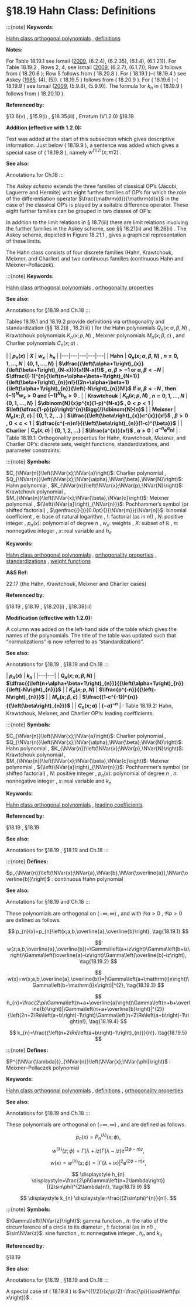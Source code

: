 # §18.19 Hahn Class: Definitions

:::{note}
**Keywords:**

[Hahn class orthogonal polynomials](http://dlmf.nist.gov/search/search?q=Hahn%20class%20orthogonal%20polynomials) , [definitions](http://dlmf.nist.gov/search/search?q=definitions)

**Notes:**

For Table 18.19.1 see Ismail ([2009](./bib/I.html#bib2902 "Classical and Quantum Orthogonal Polynomials in One Variable"), (6.2.4), (6.2.35), (6.1.4), (6.1.21)). For Table 18.19.2 , Rows 2, 4, see Ismail ([2009](./bib/I.html#bib2902 "Classical and Quantum Orthogonal Polynomials in One Variable"), (6.2.7), (6.1.7)); Row 3 follows from ( 18.20.6 ); Row 5 follows from ( 18.20.8 ). For ( 18.19.1 )–( 18.19.4 ) see Askey ([1985](./bib/index.html#bib2588 "Continuous Hahn polynomials"), (4), (5)). ( 18.19.5 ) follows from ( 18.20.9 ). For ( 18.19.6 )–( 18.19.9 ) see Ismail ([2009](./bib/I.html#bib2902 "Classical and Quantum Orthogonal Polynomials in One Variable"), (5.9.8), (5.9.9)). The formula for $k_{n}$ in ( 18.19.9 ) follows from ( 18.20.10 ).

**Referenced by:**

§13.6(v) , §15.9(i) , §18.35(iii) , Erratum (V1.2.0) §18.19

**Addition (effective with 1.2.0):**

Text was added at the start of this subsection which gives descriptive information. Just below ( 18.19.9 ), a sentence was added which gives a special case of ( 18.19.8 ), namely $w^{(1/2)}(x;\pi/2)$ .

**See also:**

Annotations for Ch.18
:::

The *Askey scheme* extends the three families of classical OP’s (Jacobi, Laguerre and Hermite) with eight further families of OP’s for which the role of the differentiation operator $\frac{\mathrm{d}}{\mathrm{d}x}$ in the case of the classical OP’s is played by a suitable difference operator. These eight further families can be grouped in two classes of OP’s:

In addition to the limit relations in § 18.7(iii) there are limit relations involving the further families in the Askey scheme, see §§ 18.21(ii) and 18.26(ii) . The Askey scheme, depicted in Figure 18.21.1 , gives a graphical representation of these limits.

The Hahn class consists of four discrete families (Hahn, Krawtchouk, Meixner, and Charlier) and two continuous families (continuous Hahn and Meixner–Pollaczek).

:::{note}
**Keywords:**

[Hahn class orthogonal polynomials](http://dlmf.nist.gov/search/search?q=Hahn%20class%20orthogonal%20polynomials) , [orthogonality properties](http://dlmf.nist.gov/search/search?q=orthogonality%20properties)

**See also:**

Annotations for §18.19 and Ch.18
:::

Tables 18.19.1 and 18.19.2 provide definitions via orthogonality and standardization (§§ 18.2(i) , 18.2(iii) ) for the Hahn polynomials $Q_{n}\left(x;\alpha,\beta,N\right)$ , Krawtchouk polynomials $K_{n}\left(x;p,N\right)$ , Meixner polynomials $M_{n}\left(x;\beta,c\right)$ , and Charlier polynomials $C_{n}\left(x;a\right)$ .

<a id="T1"></a>
|   | **$p_{n}(x)$** | **$X$** | **$w_{x}$** | **$h_{n}$** |
|---|---|---|---|---|
| **Hahn** | **$Q_{n}\left(x;\alpha,\beta,N\right)$ , $n=0,1,\ldots,N$** | **$\{0,1,\ldots,N\}$** | **$\dfrac{{\left(\alpha+1\right)_{x}}{\left(\beta+1\right)_{N-x}}}{x!(N-x)!}$ , $\alpha,\beta>-1$ or $\alpha,\beta<-N$** | **$\dfrac{(-1)^{n}{\left(n+\alpha+\beta+1\right)_{N+1}}{\left(\beta+1\right)_{n}}n!}{(2n+\alpha+\beta+1){\left(\alpha+1\right)_{n}}{\left(-N\right)_{n}}N!}$ If $\alpha,\beta<-N$ , then $(-1)^{N}w_{x}>0$ and $(-1)^{N}h_{n}>0$ .** |
| **Krawtchouk** | **$K_{n}\left(x;p,N\right)$ , $n=0,1,\dots,N$** | **$\{0,1,\dots,N\}$** | **$\dbinom{N}{x}p^{x}(1-p)^{N-x}$ , $0<p<1$** | **$\left(\dfrac{1-p}{p}\right)^{n}\Bigg{/}\dbinom{N}{n}$** |
| **Meixner** | **$M_{n}\left(x;\beta,c\right)$** | **$\{0,1,2,\dots\}$** | **$\ifrac{{\left(\beta\right)_{x}}c^{x}}{x!}$ , $\beta>0$ , $0<c<1$** | **$\dfrac{c^{-n}n!}{{\left(\beta\right)_{n}}(1-c)^{\beta}}$** |
| **Charlier** | **$C_{n}\left(x;a\right)$** | **$\{0,1,2,\dots\}$** | **$\ifrac{a^{x}}{x!}$ , $a>0$** | **$a^{-n}{\mathrm{e}}^{a}n!$** |
: Table 18.19.1: Orthogonality properties for Hahn, Krawtchouk, Meixner, and Charlier
OP’s: discrete sets, weight functions, standardizations, and parameter constraints.

:::{note}
**Symbols:**

$C_{\NVar{n}}\left(\NVar{x};\NVar{a}\right)$: Charlier polynomial , $Q_{\NVar{n}}\left(\NVar{x};\NVar{\alpha},\NVar{\beta},\NVar{N}\right)$: Hahn polynomial , $K_{\NVar{n}}\left(\NVar{x};\NVar{p},\NVar{N}\right)$: Krawtchouk polynomial , $M_{\NVar{n}}\left(\NVar{x};\NVar{\beta},\NVar{c}\right)$: Meixner polynomial , ${\left(\NVar{a}\right)_{\NVar{n}}}$: Pochhammer’s symbol (or shifted factorial) , $\genfrac{(}{)}{0.0pt}{}{\NVar{m}}{\NVar{n}}$: binomial coefficient , $\mathrm{e}$: base of natural logarithm , $!$: factorial (as in $n!$) , $N$: positive integer , $p_{n}(x)$: polynomial of degree $n$ , $w_{x}$: weights , $X$: subset of $\mathbb{R}$ , $n$: nonnegative integer , $x$: real variable and $h_{n}$

**Keywords:**

[Hahn class orthogonal polynomials](http://dlmf.nist.gov/search/search?q=Hahn%20class%20orthogonal%20polynomials) , [orthogonality properties](http://dlmf.nist.gov/search/search?q=orthogonality%20properties) , [standardizations](http://dlmf.nist.gov/search/search?q=standardizations) , [weight functions](http://dlmf.nist.gov/search/search?q=weight%20functions)

**A&S Ref:**

22.17 (the Hahn, Krawtchouk, Meixner and Charlier cases)

**Referenced by:**

§18.19 , §18.19 , §18.20(i) , §18.38(iii)

**Modification (effective with 1.2.0):**

A column was added on the left-hand side of the table which gives the names of the polynomials. The title of the table was updated such that “normalizations” is now referred to as “standardizations”.

**See also:**

Annotations for §18.19 , §18.19 and Ch.18
:::

<a id="T2"></a>
| **$p_{n}(x)$** | **$k_{n}$** |
|---|---|
| **$Q_{n}\left(x;\alpha,\beta,N\right)$** | **$\dfrac{{\left(n+\alpha+\beta+1\right)_{n}}}{{\left(\alpha+1\right)_{n}}{\left(-N\right)_{n}}}$** |
| **$K_{n}\left(x;p,N\right)$** | **$\ifrac{p^{-n}}{{\left(-N\right)_{n}}}$** |
| **$M_{n}\left(x;\beta,c\right)$** | **$\ifrac{(1-c^{-1})^{n}}{{\left(\beta\right)_{n}}}$** |
| **$C_{n}\left(x;a\right)$** | **$(-a)^{-n}$** |
: Table 18.19.2: Hahn, Krawtchouk, Meixner, and Charlier OP’s: leading coefficients.

:::{note}
**Symbols:**

$C_{\NVar{n}}\left(\NVar{x};\NVar{a}\right)$: Charlier polynomial , $Q_{\NVar{n}}\left(\NVar{x};\NVar{\alpha},\NVar{\beta},\NVar{N}\right)$: Hahn polynomial , $K_{\NVar{n}}\left(\NVar{x};\NVar{p},\NVar{N}\right)$: Krawtchouk polynomial , $M_{\NVar{n}}\left(\NVar{x};\NVar{\beta},\NVar{c}\right)$: Meixner polynomial , ${\left(\NVar{a}\right)_{\NVar{n}}}$: Pochhammer’s symbol (or shifted factorial) , $N$: positive integer , $p_{n}(x)$: polynomial of degree $n$ , $n$: nonnegative integer , $x$: real variable and $k_{n}$

**Keywords:**

[Hahn class orthogonal polynomials](http://dlmf.nist.gov/search/search?q=Hahn%20class%20orthogonal%20polynomials) , [leading coefficients](http://dlmf.nist.gov/search/search?q=leading%20coefficients)

**Referenced by:**

§18.19 , §18.19

**See also:**

Annotations for §18.19 , §18.19 and Ch.18
:::

:::{note}
**Defines:**

$p_{\NVar{n}}\left(\NVar{x};\NVar{a},\NVar{b},\NVar{\overline{a}},\NVar{\overline{b}}\right)$ : continuous Hahn polynomial

**See also:**

Annotations for §18.19 and Ch.18
:::

These polynomials are orthogonal on $(-\infty,\infty)$ , and with $\Re a>0$ , $\Re b>0$ are defined as follows.


<a id="E1"></a>
$$
p_{n}(x)=p_{n}\left(x;a,b,\overline{a},\overline{b}\right), \tag{18.19.1}
$$


<a id="E2"></a>
$$
w(z;a,b,\overline{a},\overline{b})=\Gamma\left(a+iz\right)\Gamma\left(b+iz\right)\Gamma\left(\overline{a}-iz\right)\Gamma\left(\overline{b}-iz\right), \tag{18.19.2}
$$


<a id="E3"></a>
$$
w(x)=w(x;a,b,\overline{a},\overline{b})=|\Gamma\left(a+\mathrm{i}x\right)\Gamma\left(b+\mathrm{i}x\right)|^{2}, \tag{18.19.3}
$$


<a id="E4"></a>
$$
h_{n}=\frac{2\pi\Gamma\left(n+a+\overline{a}\right)\Gamma\left(n+b+\overline{b}\right)|\Gamma\left(n+a+\overline{b}\right)|^{2}}{\left(2n+2\Re\left(a+b\right)-1\right)\Gamma\left(n+2\Re\left(a+b\right)-1\right)n!}, \tag{18.19.4}
$$


<a id="E5"></a>
$$
k_{n}=\frac{{\left(n+2\Re\left(a+b\right)-1\right)_{n}}}{n!}. \tag{18.19.5}
$$

:::{note}
**Defines:**

$P^{(\NVar{\lambda})}_{\NVar{n}}\left(\NVar{x};\NVar{\phi}\right)$ : Meixner–Pollaczek polynomial

**Keywords:**

[Hahn class orthogonal polynomials](http://dlmf.nist.gov/search/search?q=Hahn%20class%20orthogonal%20polynomials) , [definitions](http://dlmf.nist.gov/search/search?q=definitions) , [orthogonality properties](http://dlmf.nist.gov/search/search?q=orthogonality%20properties)

**See also:**

Annotations for §18.19 and Ch.18
:::

These polynomials are orthogonal on $(-\infty,\infty)$ , and are defined as follows.


<a id="E6"></a>
$$
p_{n}(x)=P^{(\lambda)}_{n}\left(x;\phi\right), \tag{18.19.6}
$$


<a id="E7"></a>
$$
w^{(\lambda)}(z;\phi)=\Gamma\left(\lambda+iz\right)\Gamma\left(\lambda-iz\right){\mathrm{e}}^{(2\phi-\pi)z}, \tag{18.19.7}
$$


<a id="E8"></a>
$$
w(x)=w^{(\lambda)}(x;\phi)=\left|\Gamma\left(\lambda+\mathrm{i}x\right)\right|^{2}{\mathrm{e}}^{(2\phi-\pi)x}, \tag{18.19.8}
$$

<a id="E9"></a>

<a id="Ex1"></a>
$$
\displaystyle h_{n} \displaystyle=\frac{2\pi\Gamma\left(n+2\lambda\right)}{(2\sin\phi)^{2\lambda}n!}, \tag{18.19.9}
$$

<a id="Ex2"></a>
$$
\displaystyle k_{n} \displaystyle=\frac{(2\sin\phi)^{n}}{n!}.
$$

:::{note}
**Symbols:**

$\Gamma\left(\NVar{z}\right)$: gamma function , $\pi$: the ratio of the circumference of a circle to its diameter , $!$: factorial (as in $n!$) , $\sin\NVar{z}$: sine function , $n$: nonnegative integer , $h_{n}$ and $k_{n}$

**Referenced by:**

§18.19

**See also:**

Annotations for §18.19 , §18.19 and Ch.18
:::

A special case of ( 18.19.8 ) is $w^{(1/2)}(x;\pi/2)=\frac{\pi}{\cosh\left(\pi x\right)}$ .
